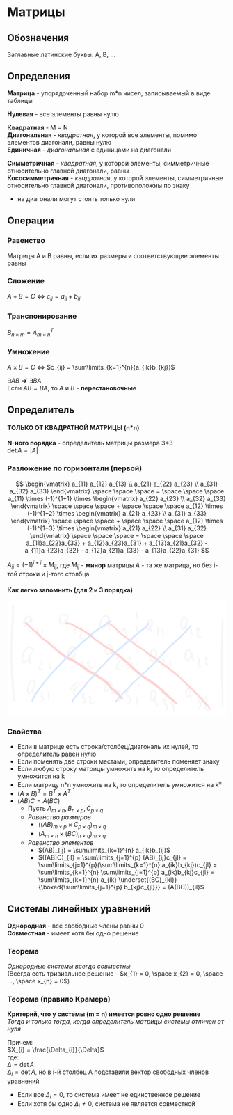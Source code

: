 # Матрицы

## Обозначения

Заглавные латинские буквы: A, B, ...

## Определения

**Матрица** - упорядоченный набор m\*n чисел, записываемый в виде таблицы

**Нулевая** - все элементы равны нулю

**Квадратная** - M = N  
**Диагональная** - *квадратная*, у которой все элементы, помимо элементов диагонали, равны нулю  
**Единичная** - *диагональная* с единицами на диагонали

**Симметричная** - *квадратная*, у которой элементы, симметричные относительно главной диагонали, равны  
**Кососимметричная** - *квадратная*, у которой элементы, симметричные относительно главной диагонали, противоположны по знаку
- на диагонали могут стоять только нули

## Операции

### Равенство
Матрицы A и B равны, если их размеры и соответствующие элементы равны

### Сложение
$A + B = C$ <=> $c_{ij} = a_{ij} + b_{ij}$

### Транспонирование
$B_{n \times m} = {A_{m \times n}}^T$

### Умножение
$A \times B = C$ <=> $c_{ij} = \sum\limits_{k=1}^{n}{a_{ik}b_{kj}}$

$\exists AB \nRightarrow \exists BA$  
Если $AB = BA$, то $A$ и $B$ - **перестановочные**

## Определитель

#### ТОЛЬКО ОТ КВАДРАТНОЙ МАТРИЦЫ (n\*n)

**N-ного порядка** - определитель матрицы размера 3\*3  
$\det A = |A|$
### Разложение по горизонтали (первой)
$$
\begin{vmatrix}
a_{11} a_{12} a_{13} \\ a_{21} a_{22} a_{23} \\ a_{31} a_{32} a_{33}
\end{vmatrix}
\space \space \space = \space \space \space
a_{11} \times (-1)^{1+1} \times
\begin{vmatrix}
a_{22} a_{23} \\ a_{32} a_{33}
\end{vmatrix}
\space \space \space + \space \space \space
a_{12} \times (-1)^{1+2} \times
\begin{vmatrix}
a_{21} a_{23} \\ a_{31} a_{33}
\end{vmatrix}
\space \space \space + \space \space \space
a_{12} \times (-1)^{1+3} \times
\begin{vmatrix}
a_{21} a_{22} \\ a_{31} a_{32}
\end{vmatrix}
\space \space \space = \space \space \space
a_{11}a_{22}a_{33} + a_{12}a_{23}a_{31} + a_{13}a_{21}a_{32} - a_{11}a_{23}a_{32} - a_{12}a_{21}a_{33} - a_{13}a_{22}a_{31}
$$

$A_{ij} = (-1)^{i+j} \times M_{ij}$, где $M_{ij}$ - **минор** матрицы $A$ - та же матрица, но без i-той строки и j-того столбца

#### Как легко запомнить (для 2 и 3 порядка)
![](attachments/fast_determinant.excalidraw.svg)

### Свойства
- Если в матрице есть строка/столбец/диагональ их нулей, то определитель равен нулю
- Если поменять две строки местами, определитель поменяет знаку
- Если любую строку матрицы умножить на k, то определитель умножится на k
- Если матрицу n\*n умножить на k, то определитель умножится на k<sup>n</sup>
- $(A \times B)^{T}= B^{T} \times A^T$
- $(AB)C = A(BC)$
    - Пусть $A_{m \times n}, B_{n \times p}, C_{p \times q}$
    - *Равенство размеров*
        - $((AB)_{m \times p} \times C_{p \times q})_{m \times q}$
        - $(A_{m \times n} \times (BC)_{n \times q})_{m \times q}$
    - *Равенство элементов*
        - $(AB)_{ij} = \sum\limits_{k=1}^{n} a_{ik}b_{ij}$
        - $((AB)C)_{il} = \sum\limits_{j=1}^{p} (AB)_{ij}c_{jl} = \sum\limits_{j=1}^{p}(\sum\limits_{k=1}^{n} a_{ik}b_{kj})c_{jl} = \sum\limits_{k=1}^{n} \sum\limits_{j=1}^{p} a_{ik}b_{kj}c_{jl} = \sum\limits_{k=1}^{n} a_{ik} \underset{(BC)_{kl}}{\boxed{\sum\limits_{j=1}^{p} b_{kj}c_{jl}}} = (A(BC))_{il}$

## Системы линейных уравнений

**Однородная** - все свободные члены равны 0  
**Совместная** - имеет хотя бы одно решение

### Теорема
*Однородные системы всегда совместны*  
(Всегда есть тривиальное решение - $x_{1} = 0, \space x_{2} = 0, \space ..., \space x_{n} = 0$)

### Теорема (правило Крамера)
**Критерий, что у системы (m = n) имеется ровно одно решение**  
*Тогда и только тогда, когда определитель матрицы системы отличен от нуля*

Причем:  
$X_{i} = \frac{\Delta_{i}}{\Delta}$  
где:  
$\Delta = \det A$  
$\Delta_{i}= \det A$, но в i-й столбец A подставили вектор свободных членов уравнений

- Если все $\Delta_{i} = 0$, то система имеет не единственное решение
- Если хотя бы одно $\Delta_{i} \ne 0$, система не является совместной
